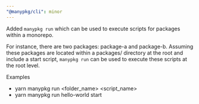 ```yaml
---
"@manypkg/cli": minor
---
```


Added `manypkg run` which can be used to execute scripts for packages within a monorepo.

For instance, there are two packages: package-a and package-b. Assuming these packages are located within a packages/ directory at the root and include a start script, `manypkg run` can be used to execute these scripts at the root level.

Examples

- yarn manypkg run <folder_name> <script_name>
- yarn manypkg run hello-world start
